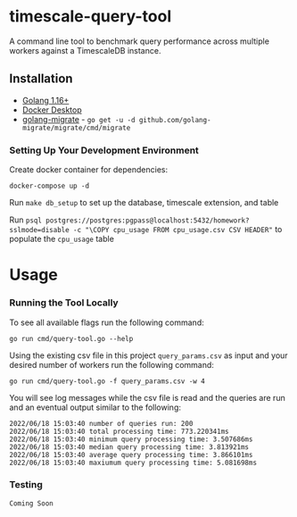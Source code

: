 # timescale-query-tool

A command line tool to benchmark query performance across multiple workers against a TimescaleDB instance.

## Installation

- [Golang 1.16+](https://golang.org/doc/install)
- [Docker Desktop](https://www.docker.com/products/docker-desktop)
- [golang-migrate](https://github.com/golang-migrate/migrate) - `go get -u -d github.com/golang-migrate/migrate/cmd/migrate`

### Setting Up Your Development Environment

Create docker container for dependencies:

```
docker-compose up -d
```

Run `make db_setup` to set up the database, timescale extension, and table

Run `psql postgres://postgres:pgpass@localhost:5432/homework?sslmode=disable -c "\COPY cpu_usage FROM cpu_usage.csv CSV HEADER"` to populate the `cpu_usage` table

# Usage

### Running the Tool Locally

To see all available flags run the following command:

```
go run cmd/query-tool.go --help
```

Using the existing csv file in this project `query_params.csv` as input and your desired number of workers run the following command:

```
go run cmd/query-tool.go -f query_params.csv -w 4
```

You will see log messages while the csv file is read and the queries are run and an eventual output similar to the following:

```
2022/06/18 15:03:40 number of queries run: 200
2022/06/18 15:03:40 total processing time: 773.220341ms
2022/06/18 15:03:40 minimum query processing time: 3.507686ms
2022/06/18 15:03:40 median query processing time: 3.813921ms
2022/06/18 15:03:40 average query processing time: 3.866101ms
2022/06/18 15:03:40 maxiumum query processing time: 5.081698ms
```

### Testing

`Coming Soon`
